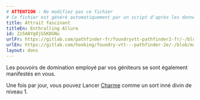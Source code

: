 ```yaml
---
# ATTENTION : Ne modifiez pas ce fichier
# Ce fichier est généré automatiquement par un script d'après les données du module Foundry VTT officiel et de sa traduction
title: Attrait fascinant
titleEn: Enthralling Allure
id: Zz5A8Yg0jGSK8GNu
urlFr: https://gitlab.com/pathfinder-fr/foundryvtt-pathfinder2-fr/-/blob/master/data/feats/Zz5A8Yg0jGSK8GNu.htm
urlEn: https://gitlab.com/hooking/foundry-vtt---pathfinder-2e/-/blob/master/packs/data/feats.db/enthralling-allure.json
layout: dons
---
```

Les pouvoirs de domination employé par vos géniteurs se sont également manifestés en vous.

Une fois par jour, vous pouvez Lancer [Charme](../sorts/charme.html) comme un sort inné divin de niveau 1.
